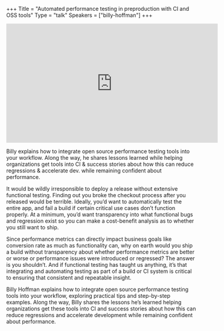 +++
Title = "Automated performance testing in preproduction with CI and OSS tools"
Type = "talk"
Speakers = ["billy-hoffman"]
+++

<iframe width="560" height="315" src="https://www.youtube-nocookie.com/embed/3LeqHPbs3_E" frameborder="0" allowfullscreen></iframe>

Billy explains how to integrate open source performance testing tools into your workflow. Along the way, he shares lessons learned while helping organizations get tools into CI & success stories about how this can reduce regressions & accelerate dev. while remaining confident about performance.

It would be wildly irresponsible to deploy a release without extensive functional testing. Finding out you broke the checkout process after you released would be terrible. Ideally, you’d want to automatically test the entire app, and fail a build if certain critical use cases don’t function properly. At a minimum, you’d want transparency into what functional bugs and regression exist so you can make a cost-benefit analysis as to whether you still want to ship.

Since performance metrics can directly impact business goals like conversion rate as much as functionality can, why on earth would you ship a build without transparency about whether performance metrics are better or worse or performance issues were introduced or regressed? The answer is you shouldn’t. And if functional testing has taught us anything, it’s that integrating and automating testing as part of a build or CI system is critical to ensuring that consistent and repeatable insight.

Billy Hoffman explains how to integrate open source performance testing tools into your workflow, exploring practical tips and step-by-step examples. Along the way, Billy shares the lessons he’s learned helping organizations get these tools into CI and success stories about how this can reduce regressions and accelerate development while remaining confident about performance.
